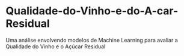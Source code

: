 # Qualidade-do-Vinho-e-do-A-car-Residual
Uma análise envolvendo modelos de Machine Learning para avaliar a Qualidade do Vinho e o Açúcar Residual 

